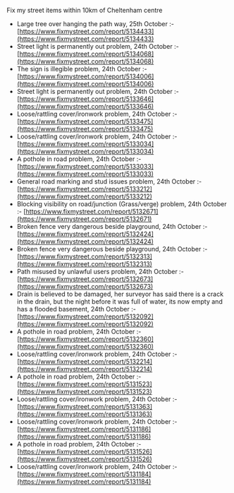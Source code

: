 Fix my street items within 10km of Cheltenham centre

<!-- fix_marker starts -->

- Large tree over hanging the path way, 25th October :- [https://www.fixmystreet.com/report/5134433](https://www.fixmystreet.com/report/5134433)
- Street light is permanently out problem, 24th October :- [https://www.fixmystreet.com/report/5134068](https://www.fixmystreet.com/report/5134068)
- The sign is illegible problem, 24th October :- [https://www.fixmystreet.com/report/5134006](https://www.fixmystreet.com/report/5134006)
- Street light is permanently out problem, 24th October :- [https://www.fixmystreet.com/report/5133646](https://www.fixmystreet.com/report/5133646)
- Loose/rattling cover/ironwork problem, 24th October :- [https://www.fixmystreet.com/report/5133475](https://www.fixmystreet.com/report/5133475)
- Loose/rattling cover/ironwork problem, 24th October :- [https://www.fixmystreet.com/report/5133034](https://www.fixmystreet.com/report/5133034)
- A pothole in road problem, 24th October :- [https://www.fixmystreet.com/report/5133033](https://www.fixmystreet.com/report/5133033)
- General road marking and stud issues problem, 24th October :- [https://www.fixmystreet.com/report/5133212](https://www.fixmystreet.com/report/5133212)
- Blocking visibility on road/junction (Grass/verge) problem, 24th October :- [https://www.fixmystreet.com/report/5132671](https://www.fixmystreet.com/report/5132671)
- Broken fence very dangerous beside playground, 24th October :- [https://www.fixmystreet.com/report/5132424](https://www.fixmystreet.com/report/5132424)
- Broken fence very dangerous beside playground, 24th October :- [https://www.fixmystreet.com/report/5132313](https://www.fixmystreet.com/report/5132313)
- Path misused by unlawful users problem, 24th October :- [https://www.fixmystreet.com/report/5132673](https://www.fixmystreet.com/report/5132673)
- Drain is believed to be damaged, her surveyor has said there is a crack in the drain, but the night before it was full of water, its now empty and has a flooded basement, 24th October :- [https://www.fixmystreet.com/report/5132092](https://www.fixmystreet.com/report/5132092)
- A pothole in road problem, 24th October :- [https://www.fixmystreet.com/report/5132360](https://www.fixmystreet.com/report/5132360)
- Loose/rattling cover/ironwork problem, 24th October :- [https://www.fixmystreet.com/report/5132214](https://www.fixmystreet.com/report/5132214)
- A pothole in road problem, 24th October :- [https://www.fixmystreet.com/report/5131523](https://www.fixmystreet.com/report/5131523)
- Loose/rattling cover/ironwork problem, 24th October :- [https://www.fixmystreet.com/report/5131363](https://www.fixmystreet.com/report/5131363)
- Loose/rattling cover/ironwork problem, 24th October :- [https://www.fixmystreet.com/report/5131186](https://www.fixmystreet.com/report/5131186)
- A pothole in road problem, 24th October :- [https://www.fixmystreet.com/report/5131526](https://www.fixmystreet.com/report/5131526)
- Loose/rattling cover/ironwork problem, 24th October :- [https://www.fixmystreet.com/report/5131184](https://www.fixmystreet.com/report/5131184)

<!-- fix_marker ends -->